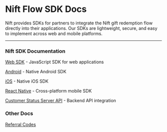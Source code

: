 # Nift Flow SDK Docs

Nift provides SDKs for partners to integrate the Nift gift redemption flow directly into their applications. Our SDKs are lightweight, secure, and easy to implement across web and mobile platforms.

---
### Nift SDK Documentation

[Web SDK](docs/sdk/web.md) - JavaScript SDK for web applications

[Android](docs/sdk/android.md) - Native Android SDK

[iOS](docs/sdk/ios.md) - Native iOS SDK  

[React Native](docs/sdk/react-native.md) - Cross-platform mobile SDK

[Customer Status Server API](docs/sdk/customer-status-server.md) - Backend API integration



### Other Docs
[Referral Codes](docs/referral_codes.md)
